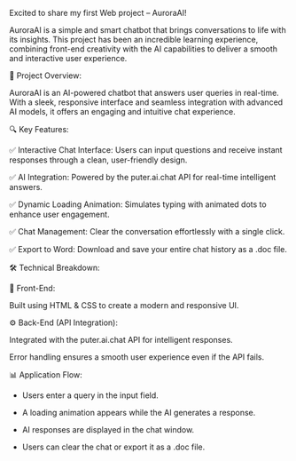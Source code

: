 

Excited to share my first Web project – AuroraAI!

AuroraAI is a simple and smart chatbot that brings conversations to life with its insights. This project has been an incredible learning experience, combining front-end creativity with the AI capabilities to deliver a smooth and interactive user experience.

🚀 Project Overview:

AuroraAI is an AI-powered chatbot that answers user queries in real-time. With a sleek, responsive interface and seamless integration with advanced AI models, it offers an engaging and intuitive chat experience.

🔍 Key Features:

✅ Interactive Chat Interface: Users can input questions and receive instant responses through a clean, user-friendly design.

 ✅ AI Integration: Powered by the puter.ai.chat API for real-time intelligent answers.

 ✅ Dynamic Loading Animation: Simulates typing with animated dots to enhance user engagement.

 ✅ Chat Management: Clear the conversation effortlessly with a single click.

 ✅ Export to Word: Download and save your entire chat history as a .doc file.

🛠️ Technical Breakdown:

🎨 Front-End:

Built using HTML & CSS to create a modern and responsive UI.

⚙️ Back-End (API Integration):

Integrated with the puter.ai.chat API for intelligent responses.

Error handling ensures a smooth user experience even if the API fails.

📊 Application Flow:

- Users enter a query in the input field.

- A loading animation appears while the AI generates a response.

- AI responses are displayed in the chat window.

- Users can clear the chat or export it as a .doc file.
